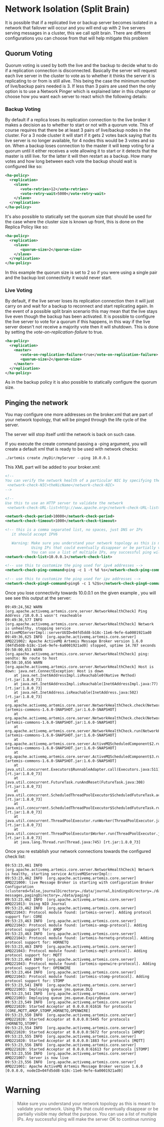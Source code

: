 # Network Isolation (Split Brain)

It is possible that if a replicated live or backup server becomes isolated in a network that failover will occur and you will end up
with 2 live servers serving messages in a cluster, this we call split brain. There are different configurations you can choose
from that will help mitigate this problem

## Quorum Voting

Quorum voting is used by both the live and the backup to decide what to do if a replication connection is disconnected. 
Basically the server will request each live server in the cluster to vote as to whether it thinks the server it is replicating 
to or from is still alive. This being the case the minimum number of live/backup pairs needed is 3. If less than 3 pairs 
are used then the only option is to use a Network Pinger which is explained later in this chapter or choose how you want each server to 
react which the following details:
 
### Backup Voting

By default if a replica loses its replication connection to the live broker it makes a decision as to whether to start or not
with a quorum vote. This of course requires that there be at least 3 pairs of live/backup nodes in the cluster. For a 3 node 
cluster it will start if it gets 2 votes back saying that its live server is no longer available, for 4 nodes this would be 
3 votes and so on. When a backup loses connection to the master it will keep voting for a quorum until it either receives a vote 
allowing it to start or it detects that the master is still live. for the latter it will then restart as a backup. How many votes 
and how long between each vote the backup should wait is configured like so:

```xml
<ha-policy>
  <replication>
    <slave>
       <vote-retries>12</vote-retries>
       <vote-retry-wait>5000</vote-retry-wait>
    </slave>
  </replication>
</ha-policy>
```

It's also possible to statically set the quorum size that should be used for the case where the cluster size is known up front,
this is done on the Replica Policy like so:

```xml
<ha-policy>
  <replication>
    <slave>
       <quorum-size>2</quorum-size>
    </slave>
  </replication>
</ha-policy>
```

In this example the quorum size is set to 2 so if you were using a single pair and the backup lost connectivity it would 
never start.

### Live Voting

By default, if the live server loses its replication connection then it will just carry on and wait for a backup to reconnect 
and start replicating again. In the event of a possible split brain scenario this may mean that the live stays live even though
the backup has been activated. It is possible to configure the live server to vote for a quorum if this happens, in this way
if the live server doesn't not receive a majority vote then it will shutdown. This is done by setting the _vote-on-replication-failure_ 
to true.

```xml
<ha-policy>
  <replication>
    <master>
       <vote-on-replication-failure>true</vote-on-replication-failure>
       <quorum-size>2</quorum-size>
    </master>
  </replication>
</ha-policy>
```
As in the backup policy it is also possible to statically configure the quorum size.

## Pinging the network

You may configure one more addresses on the broker.xml that are part of your network topology, that will be pinged through the life cycle of the server.

The server will stop itself until the network is back on such case.

If you execute the create command passing a -ping argument, you will create a default xml that is ready to be used with network checks:


```
./artemis create /myDir/myServer --ping 10.0.0.1
```


This XML part will be added to your broker.xml:

```xml
<!--
You can verify the network health of a particular NIC by specifying the <network-check-NIC> element.
 <network-check-NIC>theNicName</network-check-NIC>
-->

<!--
Use this to use an HTTP server to validate the network
 <network-check-URL-list>http://www.apache.org</network-check-URL-list> -->

<network-check-period>10000</network-check-period>
<network-check-timeout>1000</network-check-timeout>

<!-- this is a comma separated list, no spaces, just DNS or IPs
   it should accept IPV6

   Warning: Make sure you understand your network topology as this is meant to check if your network is up.
            Using IPs that could eventually disappear or be partially visible may defeat the purpose.
            You can use a list of multiple IPs, any successful ping will make the server OK to continue running -->
<network-check-list>10.0.0.1</network-check-list>

<!-- use this to customize the ping used for ipv4 addresses -->
<network-check-ping-command>ping -c 1 -t %d %s</network-check-ping-command>

<!-- use this to customize the ping used for ipv addresses -->
<network-check-ping6-command>ping6 -c 1 %2$s</network-check-ping6-command>

```


Once you lose connectivity towards 10.0.0.1 on the given example
, you will see see this output at the server:


```
09:49:24,562 WARN  [org.apache.activemq.artemis.core.server.NetworkHealthCheck] Ping Address /10.0.0.1 wasn't reacheable
09:49:36,577 INFO  [org.apache.activemq.artemis.core.server.NetworkHealthCheck] Network is unhealthy, stopping service ActiveMQServerImpl::serverUUID=04fd5dd8-b18c-11e6-9efe-6a0001921ad0
09:49:36,625 INFO  [org.apache.activemq.artemis.core.server] AMQ221002: Apache ActiveMQ Artemis Message Broker version 1.6.0 [04fd5dd8-b18c-11e6-9efe-6a0001921ad0] stopped, uptime 14.787 seconds
09:50:00,653 WARN  [org.apache.activemq.artemis.core.server.NetworkHealthCheck] ping: sendto: No route to host
09:50:10,656 WARN  [org.apache.activemq.artemis.core.server.NetworkHealthCheck] Host is down: java.net.ConnectException: Host is down
	at java.net.Inet6AddressImpl.isReachable0(Native Method) [rt.jar:1.8.0_73]
	at java.net.Inet6AddressImpl.isReachable(Inet6AddressImpl.java:77) [rt.jar:1.8.0_73]
	at java.net.InetAddress.isReachable(InetAddress.java:502) [rt.jar:1.8.0_73]
	at org.apache.activemq.artemis.core.server.NetworkHealthCheck.check(NetworkHealthCheck.java:295) [artemis-commons-1.6.0-SNAPSHOT.jar:1.6.0-SNAPSHOT]
	at org.apache.activemq.artemis.core.server.NetworkHealthCheck.check(NetworkHealthCheck.java:276) [artemis-commons-1.6.0-SNAPSHOT.jar:1.6.0-SNAPSHOT]
	at org.apache.activemq.artemis.core.server.NetworkHealthCheck.run(NetworkHealthCheck.java:244) [artemis-commons-1.6.0-SNAPSHOT.jar:1.6.0-SNAPSHOT]
	at org.apache.activemq.artemis.core.server.ActiveMQScheduledComponent$2.run(ActiveMQScheduledComponent.java:189) [artemis-commons-1.6.0-SNAPSHOT.jar:1.6.0-SNAPSHOT]
	at org.apache.activemq.artemis.core.server.ActiveMQScheduledComponent$3.run(ActiveMQScheduledComponent.java:199) [artemis-commons-1.6.0-SNAPSHOT.jar:1.6.0-SNAPSHOT]
	at java.util.concurrent.Executors$RunnableAdapter.call(Executors.java:511) [rt.jar:1.8.0_73]
	at java.util.concurrent.FutureTask.runAndReset(FutureTask.java:308) [rt.jar:1.8.0_73]
	at java.util.concurrent.ScheduledThreadPoolExecutor$ScheduledFutureTask.access$301(ScheduledThreadPoolExecutor.java:180) [rt.jar:1.8.0_73]
	at java.util.concurrent.ScheduledThreadPoolExecutor$ScheduledFutureTask.run(ScheduledThreadPoolExecutor.java:294) [rt.jar:1.8.0_73]
	at java.util.concurrent.ThreadPoolExecutor.runWorker(ThreadPoolExecutor.java:1142) [rt.jar:1.8.0_73]
	at java.util.concurrent.ThreadPoolExecutor$Worker.run(ThreadPoolExecutor.java:617) [rt.jar:1.8.0_73]
	at java.lang.Thread.run(Thread.java:745) [rt.jar:1.8.0_73]

```

Once you re establish your network connections towards the configured check list:

```
09:53:23,461 INFO  [org.apache.activemq.artemis.core.server.NetworkHealthCheck] Network is healthy, starting service ActiveMQServerImpl::
09:53:23,462 INFO  [org.apache.activemq.artemis.core.server] AMQ221000: live Message Broker is starting with configuration Broker Configuration (clustered=false,journalDirectory=./data/journal,bindingsDirectory=./data/bindings,largeMessagesDirectory=./data/large-messages,pagingDirectory=./data/paging)
09:53:23,462 INFO  [org.apache.activemq.artemis.core.server] AMQ221013: Using NIO Journal
09:53:23,462 INFO  [org.apache.activemq.artemis.core.server] AMQ221043: Protocol module found: [artemis-server]. Adding protocol support for: CORE
09:53:23,463 INFO  [org.apache.activemq.artemis.core.server] AMQ221043: Protocol module found: [artemis-amqp-protocol]. Adding protocol support for: AMQP
09:53:23,463 INFO  [org.apache.activemq.artemis.core.server] AMQ221043: Protocol module found: [artemis-hornetq-protocol]. Adding protocol support for: HORNETQ
09:53:23,463 INFO  [org.apache.activemq.artemis.core.server] AMQ221043: Protocol module found: [artemis-mqtt-protocol]. Adding protocol support for: MQTT
09:53:23,464 INFO  [org.apache.activemq.artemis.core.server] AMQ221043: Protocol module found: [artemis-openwire-protocol]. Adding protocol support for: OPENWIRE
09:53:23,464 INFO  [org.apache.activemq.artemis.core.server] AMQ221043: Protocol module found: [artemis-stomp-protocol]. Adding protocol support for: STOMP
09:53:23,541 INFO  [org.apache.activemq.artemis.core.server] AMQ221003: Deploying queue jms.queue.DLQ
09:53:23,541 INFO  [org.apache.activemq.artemis.core.server] AMQ221003: Deploying queue jms.queue.ExpiryQueue
09:53:23,549 INFO  [org.apache.activemq.artemis.core.server] AMQ221020: Started Acceptor at 0.0.0.0:61616 for protocols [CORE,MQTT,AMQP,STOMP,HORNETQ,OPENWIRE]
09:53:23,550 INFO  [org.apache.activemq.artemis.core.server] AMQ221020: Started Acceptor at 0.0.0.0:5445 for protocols [HORNETQ,STOMP]
09:53:23,554 INFO  [org.apache.activemq.artemis.core.server] AMQ221020: Started Acceptor at 0.0.0.0:5672 for protocols [AMQP]
09:53:23,555 INFO  [org.apache.activemq.artemis.core.server] AMQ221020: Started Acceptor at 0.0.0.0:1883 for protocols [MQTT]
09:53:23,556 INFO  [org.apache.activemq.artemis.core.server] AMQ221020: Started Acceptor at 0.0.0.0:61613 for protocols [STOMP]
09:53:23,556 INFO  [org.apache.activemq.artemis.core.server] AMQ221007: Server is now live
09:53:23,556 INFO  [org.apache.activemq.artemis.core.server] AMQ221001: Apache ActiveMQ Artemis Message Broker version 1.6.0 [0.0.0.0, nodeID=04fd5dd8-b18c-11e6-9efe-6a0001921ad0] 
```

# Warning

> Make sure you understand your network topology as this is meant to validate your network.
> Using IPs that could eventually disappear or be partially visible may defeat the purpose.
> You can use a list of multiple IPs. Any successful ping will make the server OK to continue running
